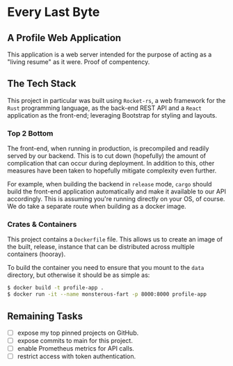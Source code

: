 # Every Last Byte #
## A Profile Web Application ##

This application is a web server intended for the purpose of acting
as a "living resume" as it were. Proof of compentency.

## The Tech Stack ##
This project in particular was built using `Rocket-rs`, a web
framework for the `Rust` programming language, as the back-end REST
API and a `React` application as the front-end; leveraging Bootstrap
for styling and layouts.

### Top 2 Bottom ###
The front-end, when running in production, is precompiled and readily
served by our backend. This is to cut down (hopefully) the amount of
complication that can occur during deployment. In addition to this,
other measures have been taken to hopefully mitigate complexity even
further.

For example, when building the backend in `release` mode, `cargo`
should build the front-end application automatically and make it
available to our API accordingly. This is assuming you're running
directly on your OS, of course. We do take a separate route when
building as a docker image.

### Crates & Containers ###
This project contains a `Dockerfile` file. This allows us to create an
image of the built, release, instance that can be distributed across
multiple containers (hooray).

To build the container you need to ensure that you mount to the `data`
directory, but otherwise it should be as simple as:
```bash
$ docker build -t profile-app .
$ docker run -it --name monsterous-fart -p 8000:8000 profile-app
```

## Remaining Tasks ##
- [ ] expose my top pinned projects on GitHub.
- [ ] expose commits to main for this project.
- [ ] enable Prometheus metrics for API calls.
- [ ] restrict access with token authentication.
